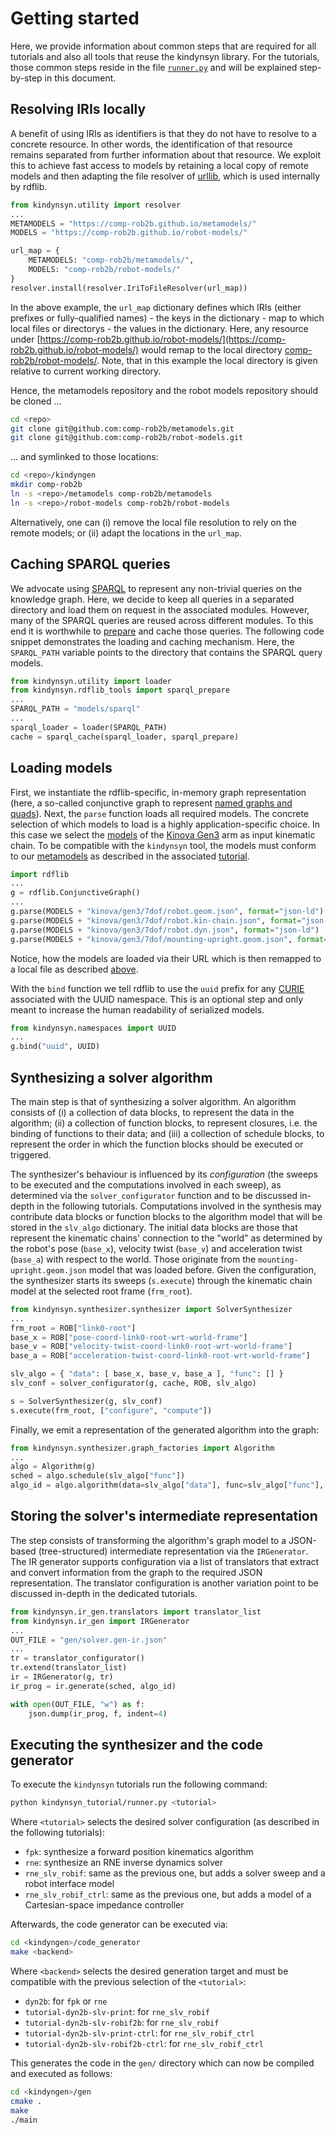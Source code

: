 # Getting started

Here, we provide information about common steps that are required for all tutorials and also all tools that reuse the kindynsyn library. For the tutorials, those common steps reside in the file [`runner.py`](https://github.com/comp-rob2b/kindyngen/kindynsyn_tutorial/runner.py) and will be explained step-by-step in this document.

## Resolving IRIs locally
A benefit of using IRIs as identifiers is that they do not have to resolve to a concrete resource. In other words, the identification of that resource remains separated from further information about that resource. We exploit this to achieve fast access to models by retaining a local copy of remote models and then adapting the file resolver of [urllib](https://docs.python.org/3/library/urllib.html), which is used internally by rdflib.

```python
from kindynsyn.utility import resolver
...
METAMODELS = "https://comp-rob2b.github.io/metamodels/"
MODELS = "https://comp-rob2b.github.io/robot-models/"

url_map = {
    METAMODELS: "comp-rob2b/metamodels/",
    MODELS: "comp-rob2b/robot-models/"
}
resolver.install(resolver.IriToFileResolver(url_map))
```

In the above example, the `url_map` dictionary defines which IRIs (either prefixes or fully-qualified names) - the keys in the dictionary - map to which local files or directorys - the values in the dictionary. Here, any resource under [https://comp-rob2b.github.io/robot-models/](https://comp-rob2b.github.io/robot-models/) would remap to the local directory [comp-rob2b/robot-models/](comp-rob2b/robot-models/). Note, that in this example the local directory is given relative to current working directory.

Hence, the metamodels repository and the robot models repository should be cloned ...
```bash
cd <repo>
git clone git@github.com:comp-rob2b/metamodels.git
git clone git@github.com:comp-rob2b/robot-models.git
```

... and symlinked to those locations:
```bash
cd <repo>/kindyngen
mkdir comp-rob2b
ln -s <repo>/metamodels comp-rob2b/metamodels
ln -s <repo>/robot-models comp-rob2b/robot-models
```

Alternatively, one can (i) remove the local file resolution to rely on the remote models; or (ii) adapt the locations in the `url_map`.


## Caching SPARQL queries
We advocate using [SPARQL](https://www.w3.org/TR/sparql11-query/) to represent any non-trivial queries on the knowledge graph. Here, we decide to keep all queries in a separated directory and load them on request in the associated modules. However, many of the SPARQL queries are reused across different modules. To this end it is worthwhile to [prepare](https://en.wikipedia.org/wiki/Prepared_statement) and cache those queries. The following code snippet demonstrates the loading and caching mechanism. Here, the `SPARQL_PATH` variable points to the directory that contains the SPARQL query models.

```python
from kindynsyn.utility import loader
from kindynsyn.rdflib_tools import sparql_prepare
...
SPARQL_PATH = "models/sparql"
...
sparql_loader = loader(SPARQL_PATH)
cache = sparql_cache(sparql_loader, sparql_prepare)
```


## Loading models
First, we instantiate the rdflib-specific, in-memory graph representation (here, a so-called conjunctive graph to represent [named graphs and quads](https://en.wikipedia.org/wiki/Named_graph#Named_graphs_and_quads)). Next, the `parse` function loads all required models. The concrete selection of which models to load is a highly application-specific choice. In this case we select the [models](https://github.com/comp-rob2b/robot-models) of the [Kinova Gen3](https://www.kinovarobotics.com/product/gen3-robots) arm as input kinematic chain. To be compatible with the `kindynsyn` tool, the models must conform to our [metamodels](https://github.com/comp-rob2b/metamodels) as described in the associated [tutorial](https://github.com/comp-rob2b/modelling-tutorial).

```python
import rdflib
...
g = rdflib.ConjunctiveGraph()
...
g.parse(MODELS + "kinova/gen3/7dof/robot.geom.json", format="json-ld")
g.parse(MODELS + "kinova/gen3/7dof/robot.kin-chain.json", format="json-ld")
g.parse(MODELS + "kinova/gen3/7dof/robot.dyn.json", format="json-ld")
g.parse(MODELS + "kinova/gen3/7dof/mounting-upright.geom.json", format="json-ld")
```

Notice, how the models are loaded via their URL which is then remapped to a local file as described [above](#local-file-resolution).

With the `bind` function we tell rdflib to use the `uuid` prefix for any [CURIE](https://en.wikipedia.org/wiki/CURIE) associated with the UUID namespace. This is an optional step and only meant to increase the human readability of serialized models.
```python
from kindynsyn.namespaces import UUID
...
g.bind("uuid", UUID)
```


## Synthesizing a solver algorithm
The main step is that of synthesizing a solver algorithm. An algorithm consists of (i) a collection of data blocks, to represent the data in the algorithm; (ii) a collection of function blocks, to represent closures, i.e. the binding of functions to their data; and (iii) a collection of schedule blocks, to represent the order in which the function blocks should be executed or triggered.

The synthesizer's behaviour is influenced by its _configuration_ (the sweeps to be executed and the computations involved in each sweep), as determined via the `solver_configurator` function and to be discussed in-depth in the following tutorials. Computations involved in the synthesis may contribute data blocks or function blocks to the algorithm model that will be stored in the `slv_algo` dictionary. The initial data blocks are those that represent the kinematic chains' connection to the "world" as determined by the robot's pose (`base_x`), velocity twist (`base_v`) and acceleration twist (`base_a`) with respect to the world. Those originate from the `mounting-upright.geom.json` model that was loaded before. Given the configuration, the synthesizer starts its sweeps (`s.execute`) through the kinematic chain model at the selected root frame (`frm_root`).

```python
from kindynsyn.synthesizer.synthesizer import SolverSynthesizer
...
frm_root = ROB["link0-root"]
base_x = ROB["pose-coord-link0-root-wrt-world-frame"]
base_v = ROB["velocity-twist-coord-link0-root-wrt-world-frame"]
base_a = ROB["acceleration-twist-coord-link0-root-wrt-world-frame"]

slv_algo = { "data": [ base_x, base_v, base_a ], "func": [] }
slv_conf = solver_configurator(g, cache, ROB, slv_algo)

s = SolverSynthesizer(g, slv_conf)
s.execute(frm_root, ["configure", "compute"])
```

Finally, we emit a representation of the generated algorithm into the graph:
```python
from kindynsyn.synthesizer.graph_factories import Algorithm
...
algo = Algorithm(g)
sched = algo.schedule(slv_algo["func"])
algo_id = algo.algorithm(data=slv_algo["data"], func=slv_algo["func"], sched=[sched])
```


## Storing the solver's intermediate representation
The step consists of transforming the algorithm's graph model to a JSON-based (tree-structured) intermediate representation via the `IRGenerator`. The IR generator supports configuration via a list of translators that extract and convert information from the graph to the required JSON representation. The translator configuration is another variation point to be discussed in-depth in the dedicated tutorials.

```python
from kindynsyn.ir_gen.translators import translator_list
from kindynsyn.ir_gen import IRGenerator
...
OUT_FILE = "gen/solver.gen-ir.json"
...
tr = translator_configurator()
tr.extend(translator_list)
ir = IRGenerator(g, tr)
ir_prog = ir.generate(sched, algo_id)

with open(OUT_FILE, "w") as f:
    json.dump(ir_prog, f, indent=4)
```


## Executing the synthesizer and the code generator

To execute the `kindynsyn` tutorials run the following command:
```bash
python kindynsyn_tutorial/runner.py <tutorial>
```

Where `<tutorial>` selects the desired solver configuration (as described in the following tutorials):

* `fpk`: synthesize a forward position kinematics algorithm
* `rne`: synthesize an RNE inverse dynamics solver
* `rne_slv_robif`: same as the previous one, but adds a solver sweep and a robot interface model
* `rne_slv_robif_ctrl`: same as the previous one, but adds a model of a Cartesian-space impedance controller

Afterwards, the code generator can be executed via:
```bash
cd <kindyngen>/code_generator
make <backend>
```

Where `<backend>` selects the desired generation target and must be compatible with the previous selection of the `<tutorial>`:

* `dyn2b`: for `fpk` or `rne`
* `tutorial-dyn2b-slv-print`: for `rne_slv_robif`
* `tutorial-dyn2b-slv-robif2b`: for `rne_slv_robif`
* `tutorial-dyn2b-slv-print-ctrl`: for `rne_slv_robif_ctrl`
* `tutorial-dyn2b-slv-robif2b-ctrl`: for `rne_slv_robif_ctrl`

This generates the code in the `gen/` directory which can now be compiled and executed as follows:
```bash
cd <kindyngen>/gen
cmake .
make
./main
```
